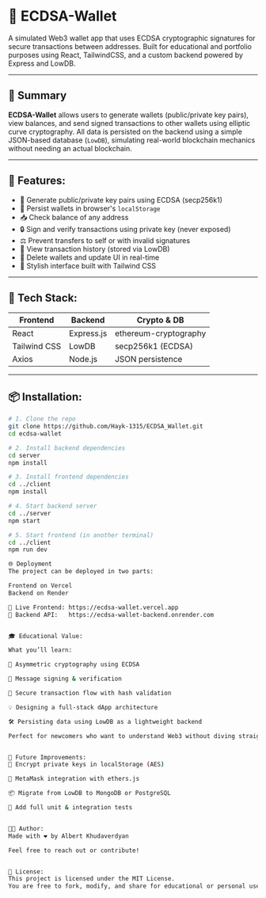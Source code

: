 # 🔐 ECDSA-Wallet

A simulated Web3 wallet app that uses ECDSA cryptographic signatures for secure transactions between addresses. Built for educational and portfolio purposes using React, TailwindCSS, and a custom backend powered by Express and LowDB.

---

## 🧠 Summary

**ECDSA-Wallet** allows users to generate wallets (public/private key pairs), view balances, and send signed transactions to other wallets using elliptic curve cryptography. All data is persisted on the backend using a simple JSON-based database (`LowDB`), simulating real-world blockchain mechanics without needing an actual blockchain.

---

## 🔐 Features:

- 🔑 Generate public/private key pairs using ECDSA (secp256k1)
- 💾 Persist wallets in browser's `localStorage`
- 📥 Check balance of any address
- 🔒 Sign and verify transactions using private key (never exposed)
- ⚖️ Prevent transfers to self or with invalid signatures
- 📜 View transaction history (stored via LowDB)
- 🧹 Delete wallets and update UI in real-time
- 🎨 Stylish interface built with Tailwind CSS

---

## 🚀 Tech Stack:

| Frontend      | Backend      | Crypto & DB        |
|---------------|--------------|--------------------|
| React         | Express.js   | ethereum-cryptography |
| Tailwind CSS  | LowDB        | secp256k1 (ECDSA)  |
| Axios         | Node.js      | JSON persistence   |

---

## 📦 Installation:

```bash
# 1. Clone the repo
git clone https://github.com/Hayk-1315/ECDSA_Wallet.git
cd ecdsa-wallet

# 2. Install backend dependencies
cd server
npm install

# 3. Install frontend dependencies
cd ../client
npm install

# 4. Start backend server
cd ../server
npm start

# 5. Start frontend (in another terminal)
cd ../client
npm run dev

🌐 Deployment
The project can be deployed in two parts:

Frontend on Vercel
Backend on Render

🔗 Live Frontend: https://ecdsa-wallet.vercel.app  
🔗 Backend API:   https://ecdsa-wallet-backend.onrender.com


🎓 Educational Value:

What you’ll learn:

🔐 Asymmetric cryptography using ECDSA

📩 Message signing & verification

🧭 Secure transaction flow with hash validation

💡 Designing a full-stack dApp architecture

🛠 Persisting data using LowDB as a lightweight backend

Perfect for newcomers who want to understand Web3 without diving straight into Solidity or deploying smart contracts.


🔮 Future Improvements:
🔐 Encrypt private keys in localStorage (AES)

🦊 MetaMask integration with ethers.js

📦 Migrate from LowDB to MongoDB or PostgreSQL

🧪 Add full unit & integration tests


🧑‍💻 Author:
Made with ❤️ by Albert Khudaverdyan

Feel free to reach out or contribute!


📄 License:
This project is licensed under the MIT License.
You are free to fork, modify, and share for educational or personal use.






